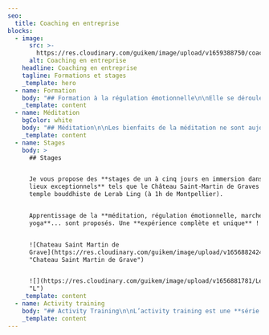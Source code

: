 ```yaml
---
seo:
  title: Coaching en entreprise
blocks:
  - image:
      src: >-
        https://res.cloudinary.com/guikem/image/upload/v1659388750/coaching-en-entreprise_tdn01j.jpg
      alt: Coaching en entreprise
    headline: Coaching en entreprise
    tagline: Formations et stages
    _template: hero
  - name: Formation
    body: "## Formation à la régulation émotionnelle\n\nElle se déroule en plusieurs séances ou en stage et permettra aux participants de devenir autonome dans la régulation de leurs émotions. Les sessions se font par **groupe de 3 à 10 personnes**.\n&#x9;\t\t\t&#x9;\n\n**Se former à la régulation émotionnelle** dans le cadre de votre entreprise vous permettra:\n\n* de vous **libérer de vos peurs et vos inhibitions au travail**\n* de vous **libérer des réactions émotionnelles** qui sont la **source de conflits** entre individus\n* de prendre la parole aisément et **ne plus avoir peur de parler en public**\n* d’être **dans l’instant présent** pour accomplir vos tâches sereinement\n* de **ne plus ruminer mentalement** les conflits et difficultés\n* d’accomplir vos tâches avec **fluidité et enthousiasme**\n* d’**oser prendre les initiatives** qui vous paraissent judicieuses\n* de prendre votre place et **vous affirmer** lorsque cela le requiert\n* d’avoir le courage de **suivre vos intuitions**\n* **...**\n\n#### **  Tarif : me contacter pour un devis**\n\n"
    _template: content
  - name: Méditation
    bgColor: white
    body: "## Méditation\n\nLes bienfaits de la méditation ne sont aujourd’hui plus à prouver. Avec une\\*\\* expérience d’enseignant\\*\\* **de méditation** à plein temps **depuis quinze ans**, j’amène aujourd’hui mon savoir faire au sein de l’entreprise.\n\n**Méditations guidées, apprentissage de la méditation, gestion des émotions, conseils d’intégration de la méditation dans l’activité...**\n\nLe format et la fréquence des interventions sont à déterminer avec vous...\n\n&#x9;\t\t&#x9;\n&#x9;\t&#x9;\n&#x9;&#x9;\n&#x9;\n"
    _template: content
  - name: Stages
    body: >
      ## Stages


      Je vous propose des **stages de un à cinq jours en immersion dans des
      lieux exceptionnels** tels que le Château Saint-Martin de Graves ou le 
      temple bouddhiste de Lerab Ling (à 1h de Montpellier).


      Apprentissage de la **méditation, régulation émotionnelle, marches,
      yoga**... sont proposés. Une **expérience complète et unique** !


      ![Chateau Saint Martin de
      Grave](https://res.cloudinary.com/guikem/image/upload/v1656882424/chateau_jyg7ra.jpg
      "Chateau Saint Martin de Grave")


      ![](https://res.cloudinary.com/guikem/image/upload/v1656881781/Lerab-Ling_nm14cg.jpg
      "L")
    _template: content
  - name: Activity training
    body: "## Activity Training\n\nL’activity training est une **série de conseils** provenant de maîtres bouddhistes permettant d’amener notre sagesse dans l’activité. Il permet de **donner du sens à notre activité et de l’accomplir plus créativement et plus efficacement**.\n\nIl fait l’objet de sessions dans lesquelles vous **découvrirez ces conseils**, **apprendrez à les mettre en pratique** ainsi qu'à **repérer les blocages émotionnels qui vous empêchent de les appliquer.**\n\n&#x9;\t\t&#x9;\n&#x9;\t&#x9;\n&#x9;&#x9;\n&#x9;\n"
    _template: content
---
```



